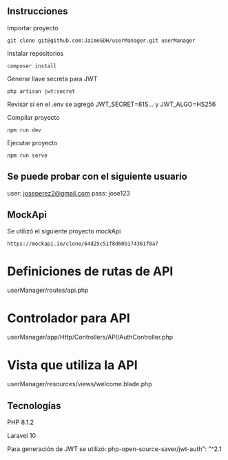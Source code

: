 ## Instrucciones

Importar proyecto
```
git clone git@github.com:JaimeGDH/userManager.git userManager
```

Instalar repositorios
```
composer install
```

Generar llave secreta para JWT
```
php artisan jwt:secret
```

Revisar si en el .env se agregó JWT_SECRET=81S... y JWT_ALGO=HS256


Compilar proyecto
```
npm run dev
```

Ejecutar proyecto
```
npm run serve
```

## Se puede probar con el siguiente usuario

user: joseperez2@gmail.com
pass: jose123

## MockApi

Se utilizó el siguiente proyecto mockApi
```
https://mockapi.io/clone/64d25c51f8d60b174361f0a7
```

# Definiciones de rutas de API
userManager/routes/api.php

# Controlador para API
userManager/app/Http/Controllers/API/AuthController.php

# Vista que utiliza la API
userManager/resources/views/welcome.blade.php

## Tecnologías

PHP 8.1.2

Laravel 10

Para generación de JWT se utilizó: php-open-source-saver/jwt-auth": "^2.1

